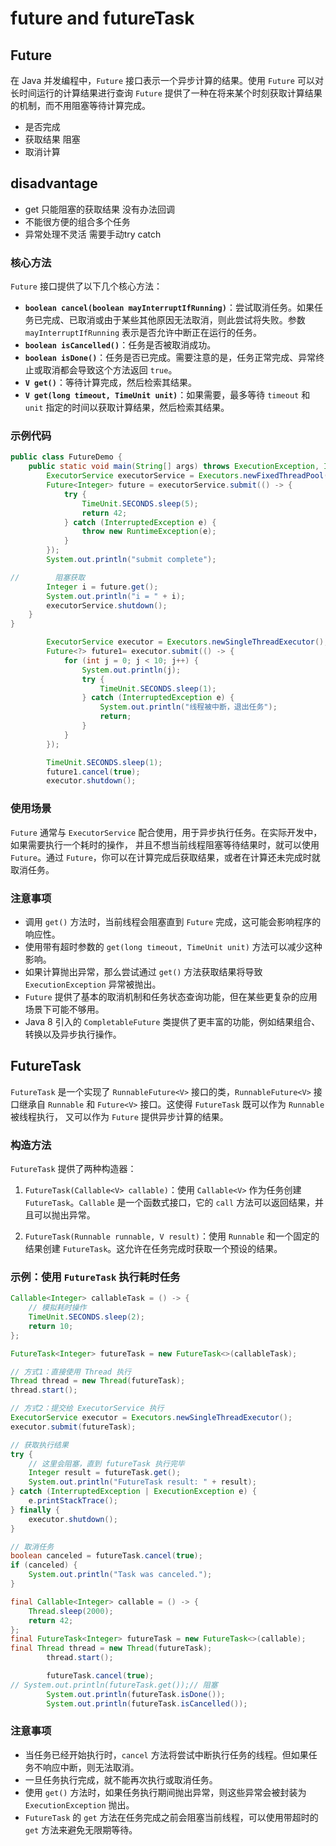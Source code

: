 # future and futureTask

## Future

在 Java 并发编程中，`Future` 接口表示一个异步计算的结果。使用 `Future` 可以对长时间运行的计算结果进行查询
`Future` 提供了一种在将来某个时刻获取计算结果的机制，而不用阻塞等待计算完成。

- 是否完成
- 获取结果 阻塞
- 取消计算

## disadvantage

- get 只能阻塞的获取结果 没有办法回调
- 不能很方便的组合多个任务
- 异常处理不灵活 需要手动try catch

### 核心方法

`Future` 接口提供了以下几个核心方法：

- **`boolean cancel(boolean mayInterruptIfRunning)`**：尝试取消任务。如果任务已完成、已取消或由于某些其他原因无法取消，则此尝试将失败。参数 `mayInterruptIfRunning` 表示是否允许中断正在运行的任务。
- **`boolean isCancelled()`**：任务是否被取消成功。
- **`boolean isDone()`**：任务是否已完成。需要注意的是，任务正常完成、异常终止或取消都会导致这个方法返回 `true`。
- **`V get()`**：等待计算完成，然后检索其结果。
- **`V get(long timeout, TimeUnit unit)`**：如果需要，最多等待 `timeout` 和 `unit` 指定的时间以获取计算结果，然后检索其结果。

### 示例代码

```java
public class FutureDemo {
    public static void main(String[] args) throws ExecutionException, InterruptedException {
        ExecutorService executorService = Executors.newFixedThreadPool(2);
        Future<Integer> future = executorService.submit(() -> {
            try {
                TimeUnit.SECONDS.sleep(5);
                return 42;
            } catch (InterruptedException e) {
                throw new RuntimeException(e);
            }
        });
        System.out.println("submit complete");

//        阻塞获取
        Integer i = future.get();
        System.out.println("i = " + i);
        executorService.shutdown();
    }
}

```

```java
        ExecutorService executor = Executors.newSingleThreadExecutor();
        Future<?> future1= executor.submit(() -> {
            for (int j = 0; j < 10; j++) {
                System.out.println(j);
                try {
                    TimeUnit.SECONDS.sleep(1);
                } catch (InterruptedException e) {
                    System.out.println("线程被中断，退出任务");
                    return;
                }
            }
        });

        TimeUnit.SECONDS.sleep(1);
        future1.cancel(true);
        executor.shutdown();
```

### 使用场景

`Future` 通常与 `ExecutorService` 配合使用，用于异步执行任务。在实际开发中，如果需要执行一个耗时的操作，
并且不想当前线程阻塞等待结果时，就可以使用 `Future`。通过 `Future`，你可以在计算完成后获取结果，或者在计算还未完成时就取消任务。

### 注意事项

- 调用 `get()` 方法时，当前线程会阻塞直到 `Future` 完成，这可能会影响程序的响应性。
- 使用带有超时参数的 `get(long timeout, TimeUnit unit)` 方法可以减少这种影响。
- 如果计算抛出异常，那么尝试通过 `get()` 方法获取结果将导致 `ExecutionException` 异常被抛出。
- `Future` 提供了基本的取消机制和任务状态查询功能，但在某些更复杂的应用场景下可能不够用。
- Java 8 引入的 `CompletableFuture` 类提供了更丰富的功能，例如结果组合、转换以及异步执行操作。

## FutureTask

`FutureTask` 是一个实现了 `RunnableFuture<V>` 接口的类，`RunnableFuture<V>` 接口继承自 `Runnable` 和 `Future<V>` 接口。这使得 `FutureTask` 既可以作为 `Runnable` 被线程执行，
又可以作为 `Future` 提供异步计算的结果。

### 构造方法

`FutureTask` 提供了两种构造器：

1. `FutureTask(Callable<V> callable)`：使用 `Callable<V>` 作为任务创建 `FutureTask`。`Callable` 是一个函数式接口，它的 `call` 方法可以返回结果，并且可以抛出异常。

2. `FutureTask(Runnable runnable, V result)`：使用 `Runnable` 和一个固定的结果创建 `FutureTask`。这允许在任务完成时获取一个预设的结果。

### 示例：使用 `FutureTask` 执行耗时任务

``` java
Callable<Integer> callableTask = () -> {
    // 模拟耗时操作
    TimeUnit.SECONDS.sleep(2);
    return 10;
};

FutureTask<Integer> futureTask = new FutureTask<>(callableTask);

// 方式1：直接使用 Thread 执行
Thread thread = new Thread(futureTask);
thread.start();

// 方式2：提交给 ExecutorService 执行
ExecutorService executor = Executors.newSingleThreadExecutor();
executor.submit(futureTask);

// 获取执行结果
try {
    // 这里会阻塞，直到 futureTask 执行完毕
    Integer result = futureTask.get();
    System.out.println("FutureTask result: " + result);
} catch (InterruptedException | ExecutionException e) {
    e.printStackTrace();
} finally {
    executor.shutdown();
}

// 取消任务
boolean canceled = futureTask.cancel(true);
if (canceled) {
    System.out.println("Task was canceled.");
}
```

``` java
final Callable<Integer> callable = () -> {
    Thread.sleep(2000);
    return 42;
};
final FutureTask<Integer> futureTask = new FutureTask<>(callable);
final Thread thread = new Thread(futureTask);
        thread.start();

        futureTask.cancel(true);
// System.out.println(futureTask.get());// 阻塞
        System.out.println(futureTask.isDone());
        System.out.println(futureTask.isCancelled());
```

### 注意事项

- 当任务已经开始执行时，`cancel` 方法将尝试中断执行任务的线程。但如果任务不响应中断，则无法取消。
- 一旦任务执行完成，就不能再次执行或取消任务。
- 使用 `get()` 方法时，如果任务执行期间抛出异常，则这些异常会被封装为 `ExecutionException` 抛出。
- `FutureTask` 的 `get` 方法在任务完成之前会阻塞当前线程，可以使用带超时的 `get` 方法来避免无限期等待。
